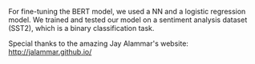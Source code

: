 For fine-tuning the BERT model, we used a NN and a logistic regression model. We trained and tested our model on a sentiment analysis dataset (SST2), which is a binary classification task.

Special thanks to the amazing Jay Alammar's website: http://jalammar.github.io/
